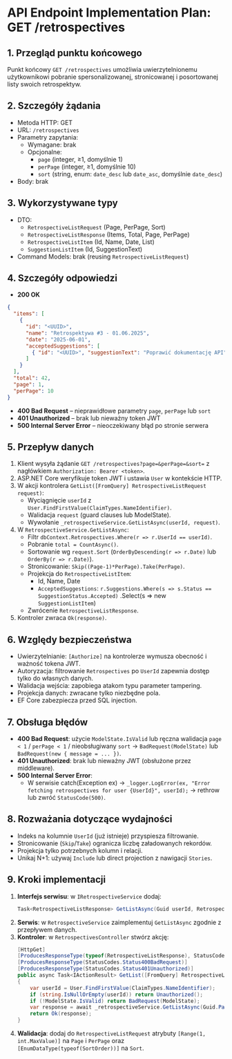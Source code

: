 # API Endpoint Implementation Plan: GET /retrospectives

## 1. Przegląd punktu końcowego

Punkt końcowy `GET /retrospectives` umożliwia uwierzytelnionemu użytkownikowi pobranie spersonalizowanej, stronicowanej i posortowanej listy swoich retrospektyw.

## 2. Szczegóły żądania

- Metoda HTTP: GET
- URL: `/retrospectives`
- Parametry zapytania:
  - Wymagane: brak
  - Opcjonalne:
    - `page` (integer, ≥1, domyślnie 1)
    - `perPage` (integer, ≥1, domyślnie 10)
    - `sort` (string, enum: `date_desc` lub `date_asc`, domyślnie `date_desc`)
- Body: brak

## 3. Wykorzystywane typy

- DTO:
  - `RetrospectiveListRequest` (Page, PerPage, Sort)
  - `RetrospectiveListResponse` (Items, Total, Page, PerPage)
  - `RetrospectiveListItem` (Id, Name, Date, List<SuggestionListItem>)
  - `SuggestionListItem` (Id, SuggestionText)
- Command Models: brak (reusing `RetrospectiveListRequest`)

## 4. Szczegóły odpowiedzi

- **200 OK**

```json
{
  "items": [
    {
      "id": "<UUID>",
      "name": "Retrospektywa #3 - 01.06.2025",
      "date": "2025-06-01",
      "acceptedSuggestions": [
        { "id": "<UUID>", "suggestionText": "Poprawić dokumentację API" }
      ]
    }
  ],
  "total": 42,
  "page": 1,
  "perPage": 10
}
```

- **400 Bad Request** – nieprawidłowe parametry `page`, `perPage` lub `sort`
- **401 Unauthorized** – brak lub nieważny token JWT
- **500 Internal Server Error** – nieoczekiwany błąd po stronie serwera

## 5. Przepływ danych

1. Klient wysyła żądanie `GET /retrospectives?page=&perPage=&sort=` z nagłówkiem `Authorization: Bearer <token>`.
2. ASP.NET Core weryfikuje token JWT i ustawia `User` w kontekście HTTP.
3. W akcji kontrolera `GetList([FromQuery] RetrospectiveListRequest request)`:
   - Wyciągnięcie `userId` z `User.FindFirstValue(ClaimTypes.NameIdentifier)`.
   - Walidacja `request` (guard clauses lub ModelState).
   - Wywołanie `_retrospectiveService.GetListAsync(userId, request)`.
4. W `RetrospectiveService.GetListAsync`:
   - Filtr `dbContext.Retrospectives.Where(r => r.UserId == userId)`.
   - Pobranie `total = CountAsync()`.
   - Sortowanie wg `request.Sort` (`OrderByDescending(r => r.Date)` lub `OrderBy(r => r.Date)`).
   - Stronicowanie: `Skip((Page-1)*PerPage).Take(PerPage)`.
   - Projekcja do `RetrospectiveListItem`:
     - Id, Name, Date
     - `AcceptedSuggestions`: `r.Suggestions.Where(s => s.Status == SuggestionStatus.Accepted)`
       .Select(s => new `SuggestionListItem`)
   - Zwrócenie `RetrospectiveListResponse`.
5. Kontroler zwraca `Ok(response)`.

## 6. Względy bezpieczeństwa

- Uwierzytelnianie: `[Authorize]` na kontrolerze wymusza obecność i ważność tokena JWT.
- Autoryzacja: filtrowanie `Retrospectives` po `UserId` zapewnia dostęp tylko do własnych danych.
- Walidacja wejścia: zapobiega atakom typu parameter tampering.
- Projekcja danych: zwracane tylko niezbędne pola.
- EF Core zabezpiecza przed SQL injection.

## 7. Obsługa błędów

- **400 Bad Request**: użycie `ModelState.IsValid` lub ręczna walidacja `page < 1` / `perPage < 1` / nieobsługiwany `sort` → `BadRequest(ModelState)` lub `BadRequest(new { message = ... })`.
- **401 Unauthorized**: brak lub nieważny JWT (obsłużone przez middleware).
- **500 Internal Server Error**:
  - W serwisie catch(Exception ex) → `_logger.LogError(ex, "Error fetching retrospectives for user {UserId}", userId);` → rethrow lub zwróć `StatusCode(500)`.

## 8. Rozważania dotyczące wydajności

- Indeks na kolumnie `UserId` (już istnieje) przyspiesza filtrowanie.
- Stronicowanie (`Skip`/`Take`) ogranicza liczbę załadowanych rekordów.
- Projekcja tylko potrzebnych kolumn i relacji.
- Unikaj N+1: używaj `Include` lub direct projection z nawigacji `Stories`.

## 9. Kroki implementacji

1. **Interfejs serwisu**: w `IRetrospectiveService` dodaj:
   ```csharp
   Task<RetrospectiveListResponse> GetListAsync(Guid userId, RetrospectiveListRequest request);
   ```
2. **Serwis**: w `RetrospectiveService` zaimplementuj `GetListAsync` zgodnie z przepływem danych.
3. **Kontroler**: w `RetrospectivesController` stwórz akcję:
   ```csharp
   [HttpGet]
   [ProducesResponseType(typeof(RetrospectiveListResponse), StatusCodes.Status200OK)]
   [ProducesResponseType(StatusCodes.Status400BadRequest)]
   [ProducesResponseType(StatusCodes.Status401Unauthorized)]
   public async Task<IActionResult> GetList([FromQuery] RetrospectiveListRequest request)
   {
       var userId = User.FindFirstValue(ClaimTypes.NameIdentifier);
       if (string.IsNullOrEmpty(userId)) return Unauthorized();
       if (!ModelState.IsValid) return BadRequest(ModelState);
       var response = await _retrospectiveService.GetListAsync(Guid.Parse(userId), request);
       return Ok(response);
   }
   ```
4. **Walidacja**: dodaj do `RetrospectiveListRequest` atrybuty `[Range(1, int.MaxValue)]` na `Page` i `PerPage` oraz `[EnumDataType(typeof(SortOrder))]` na `Sort`.
